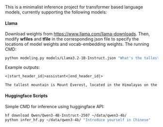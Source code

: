 This is a minimalist inference project for transformer based language models, currently supporting the following models:

#### Llama

Download weights from https://www.llama.com/llama-downloads. Then, modify **wfiles** and **tfile** in the corresponding json file to specify the locations of model weights and vocab-embedding weights. The running CMD:

```bash
python modeling.py models/Llama3.2-1B-Instruct.json "What's the tallest mountain?"

```

Example outputs:

```txt
<|start_header_id|>assistant<|end_header_id|>

The tallest mountain is Mount Everest, located in the Himalayas on the border between Nepal and Tibet, China. It stands at an impressive 8,848 meters (29,029 feet) above sea level.
```

#### Huggingface Scripts

Simple CMD for inference using huggingface API:

```bash
hf download Qwen/Qwen3-4B-Instruct-2507 ~/data/qwen3-4b/
python infer_hf.py ~/data/qwen3-4b/ "Introduce yourself in Chinese"
```
